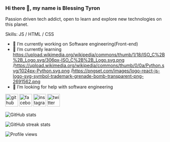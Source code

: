<!--
**Blessingdev233/blessingdev233** is a ✨ _special_ ✨ repository because its `README.md` (this file) appears on your GitHub profile.

Here are some ideas to get you started:

- 🔭 I’m currently working on ...
- 🌱 I’m currently learning ...
- 👯 I’m looking to collaborate on ...
- 🤔 I’m looking for help with ...
- 💬 Ask me about ...
- 📫 How to reach me: ...
- 😄 Pronouns: ...
- ⚡ Fun fact: ...
-->
### Hi there 👋, my name is Blessing Tyron

Passion driven tech addict, open to learn and explore new technologies on this planet.

Skills:  JS / HTML / CSS

- 🔭 I’m currently working on Software engineering(Front-end) 
- 🌱 I’m currently learning https://upload.wikimedia.org/wikipedia/commons/thumb/1/18/ISO_C%2B%2B_Logo.svg/306px-ISO_C%2B%2B_Logo.svg.png /https://upload.wikimedia.org/wikipedia/commons/thumb/0/0a/Python.svg/1024px-Python.svg.png /https://pngset.com/images/logo-react-js-logo-svg-symbol-trademark-grenade-bomb-transparent-png-2691562.png 
- 🤔 I’m looking for help with software engineering 


[<img src='https://cdn.jsdelivr.net/npm/simple-icons@3.0.1/icons/github.svg' alt='github' height='40'>](https://github.com/Blessingdev233)  [<img src='https://cdn.jsdelivr.net/npm/simple-icons@3.0.1/icons/facebook.svg' alt='facebook' height='40'>](https://www.facebook.com/BlessingTetteh )  [<img src='https://cdn.jsdelivr.net/npm/simple-icons@3.0.1/icons/instagram.svg' alt='instagram' height='40'>](https://www.instagram.com/tyronshotit/)  [<img src='https://cdn.jsdelivr.net/npm/simple-icons@3.0.1/icons/twitter.svg' alt='twitter' height='40'>](https://twitter.com/xlense)  

![GitHub stats](https://github-readme-stats.vercel.app/api?username=Blessingdev233&show_icons=true)  

![GitHub streak stats](https://github-readme-streak-stats.herokuapp.com/?user=Blessingdev233)  

![Profile views](https://gpvc.arturio.dev/Blessingdev233)  
